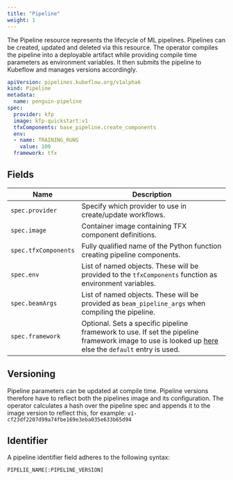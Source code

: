 ```yaml
---
title: "Pipeline"
weight: 1
---
```


The Pipeline resource represents the lifecycle of ML pipelines.
Pipelines can be created, updated and deleted via this resource.
The operator compiles the pipeline into a deployable artifact while providing compile time parameters as environment variables.
It then submits the pipeline to Kubeflow and manages versions accordingly.

```yaml
apiVersion: pipelines.kubeflow.org/v1alpha6
kind: Pipeline
metadata:
  name: penguin-pipeline
spec:
  provider: kfp
  image: kfp-quickstart:v1
  tfxComponents: base_pipeline.create_components
  env:
  - name: TRAINING_RUNS
    value: 100
  framework: tfx
```

## Fields

| Name                 | Description                                                                                                                                                                |
|----------------------|----------------------------------------------------------------------------------------------------------------------------------------------------------------------------|
| `spec.provider`      | Specify which provider to use in create/update workflows.                                                                                                                  |
| `spec.image`         | Container image containing TFX component definitions.                                                                                                                      |
| `spec.tfxComponents` | Fully qualified name of the Python function creating pipeline components.                                                                                                  |
| `spec.env`           | List of named objects. These will be provided to the `tfxComponents` function as environment variables.                                                                    |
| `spec.beamArgs`      | List of named objects. These will be provided as `beam_pipeline_args` when compiling the pipeline.                                                                         |
| `spec.framework`     | Optional. Sets a specific pipeline framework to use. If set the pipeline framework image to use is looked up [here](../../configuration) else the `default` entry is used. |

## Versioning

Pipeline parameters can be updated at compile time. Pipeline versions therefore have to reflect both the pipelines image and its configuration. The operator calculates a hash over the pipeline spec and appends it to the image version to reflect this, for example: `v1-cf23df2207d99a74fbe169e3eba035e633b65d94`

## Identifier

A pipeline identifier field adheres to the following syntax:

`PIPELIE_NAME[:PIPELINE_VERSION]`
